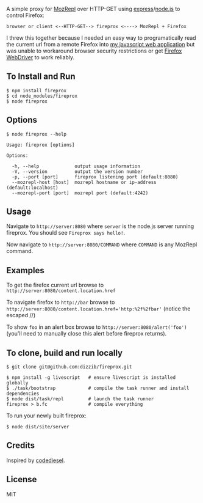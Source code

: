A simple proxy for [MozRepl] over HTTP-GET using [express]/[node.js] to control Firefox:

    browser or client <--HTTP-GET--> fireprox <----> MozRepl + Firefox

I threw this together because I needed an easy way to programatically read the current
url from a remote Firefox into [my javascript web application][wdts]
but was unable to workaround browser security restrictions or get
[Firefox WebDriver][WebDriver] to work reliably.

## To Install and Run

    $ npm install fireprox
    $ cd node_modules/fireprox
    $ node fireprox

## Options

    $ node fireprox --help

    Usage: fireprox [options]

    Options:

      -h, --help             output usage information
      -V, --version          output the version number
      -p, --port [port]      fireprox listening port (default:8080)
      --mozrepl-host [host]  mozrepl hostname or ip-address (default:localhost)
      --mozrepl-port [port]  mozrepl port (default:4242)

## Usage

Navigate to `http://server:8080` where `server` is
the node.js server running fireprox. You should see `Fireprox says hello!`.

Now navigate to `http://server:8080/COMMAND` where `COMMAND` is any MozRepl command.

## Examples

To get the firefox current url browse to `http://server:8080/content.location.href`

To navigate firefox to `http://bar` browse to `http://server:8080/content.location.href='http:%2f%2fbar'`
(notice the escaped //)

To show `foo` in an alert box browse to `http://server:8080/alert('foo')`
(you'll need to manually close this alert before fireprox returns).

## To clone, build and run locally

    $ git clone git@github.com:dizzib/fireprox.git

    $ npm install -g livescript   # ensure livescript is installed globally
    $ ./task/bootstrap            # compile the task runner and install dependencies
    $ node dist/task/repl         # launch the task runner
    fireprox > b.fc               # compile everything

To run your newly built fireprox:

    $ node dist/site/server

## Credits

Inspired by [codediesel].

## License

MIT

[codediesel]: http://www.codediesel.com/tools/peeking-inside-firefox-using-mozrepl
[express]: https://github.com/visionmedia/express
[LiveScript]: https://github.com/gkz/LiveScript
[MozRepl]: https://github.com/bard/mozrepl/wiki
[node.js]: http://nodejs.org
[wdts]: http://WhoDoTheyServe.com
[WebDriver]: http://code.google.com/p/selenium/wiki/FirefoxDriver
